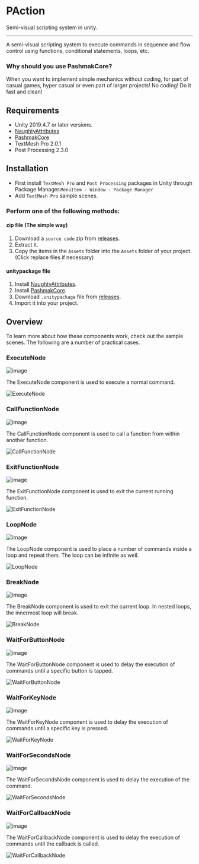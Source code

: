 # PAction
Semi-visual scripting system in unity.
____________
A semi-visual scripting system to execute commands in sequence and flow control using functions, conditional statements, loops, etc.

### Why should you use PashmakCore?

When you want to implement simple mechanics without coding, for part of casual games, hyper casual or even part of larger projects!
No coding! Do it fast and clean!

## Requirements
* Unity 2019.4.7 or later versions.
* [NaughtyAttributes](https://github.com/dbrizov/NaughtyAttributes)
* [PashmakCore](https://github.com/mohammadroohian/PashmakCore)
* TextMesh Pro 2.0.1
* Post Processing 2.3.0


## Installation
* First install `TextMesh Pro` and `Post Processing` packages in Unity through Package Manager.`MenuItem - Window - Package Manager`
* Add `TextMesh Pro` sample scenes.

### Perform one of the following methods:
#### zip file (The simple way)
1. Download a `source code` zip from [releases](https://github.com/mohammadroohian/PAction/releases).
2. Extract it.
3. Copy the items in the `Assets` folder into the `Assets` folder of your project. (Click replace files if necessary)

#### unitypackage file
1. Install [NaughtyAttributes](https://github.com/dbrizov/NaughtyAttributes#installation).
2. Install [PashmakCore](https://github.com/mohammadroohian/PashmakCore#installation).
3. Download `.unitypackage` file from [releases](https://github.com/mohammadroohian/PAction/releases).
4. Import it into your project.

## Overview
To learn more about how these components work, check out the sample scenes.
The following are a number of practical cases.

### ExecuteNode
![image](https://user-images.githubusercontent.com/80090999/113096767-120bf080-920b-11eb-96f1-5f8be17b7e0d.png)

The ExecuteNode component is used to execute a normal command.

![ExecuteNode](https://user-images.githubusercontent.com/80090999/113096744-07515b80-920b-11eb-911d-2d3979427580.gif)

### CallFunctionNode

![image](https://user-images.githubusercontent.com/80090999/113096962-68792f00-920b-11eb-93a7-752c094fafea.png)

The CallFunctionNode component is used to call a function from within another function.

![CallFunctionNode](https://user-images.githubusercontent.com/80090999/113097260-d45b9780-920b-11eb-90d7-4fb54cafaf16.gif)

### ExitFunctionNode

![image](https://user-images.githubusercontent.com/80090999/113097340-f7864700-920b-11eb-9096-3bddeb3b3ed2.png)

The ExitFunctionNode component is used to exit the current running function.

![ExitFunctionNode](https://user-images.githubusercontent.com/80090999/113097485-34ead480-920c-11eb-93cc-b15bce2b8458.gif)

### LoopNode

![image](https://user-images.githubusercontent.com/80090999/113097575-606dbf00-920c-11eb-8497-106a4112d175.png)

The LoopNode component is used to place a number of commands inside a loop and repeat them.
The loop can be infinite as well.

![LoopNode](https://user-images.githubusercontent.com/80090999/113097763-bcd0de80-920c-11eb-8643-61516a010811.gif)

### BreakNode

![image](https://user-images.githubusercontent.com/80090999/113097832-df62f780-920c-11eb-95cd-5515e591934b.png)

The BreakNode component is used to exit the current loop.
In nested loops, the innermost loop will break.

![BreakNode](https://user-images.githubusercontent.com/80090999/113097970-10dbc300-920d-11eb-9812-9c5d74f35589.gif)

### WaitForButtonNode

![image](https://user-images.githubusercontent.com/80090999/113098172-64e6a780-920d-11eb-9527-04a64d9151e4.png)

The WaitForButtonNode component is used to delay the execution of commands until a specific button is tapped.

![WaitForButtonNode](https://user-images.githubusercontent.com/80090999/113098132-526c6e00-920d-11eb-8b14-725ff88cf5cb.gif)

### WaitForKeyNode

![image](https://user-images.githubusercontent.com/80090999/113098274-85aefd00-920d-11eb-8b0a-0d3d17a6bdf5.png)

The WaitForKeyNode component is used to delay the execution of commands until a specific key is pressed.

![WaitForKeyNode](https://user-images.githubusercontent.com/80090999/113098473-bee76d00-920d-11eb-92bf-f406f37d1ed5.gif)

### WaitForSecondsNode

![image](https://user-images.githubusercontent.com/80090999/113098562-dfafc280-920d-11eb-8c49-47fb38aa15e3.png)

The WaitForSecondsNode component is used to delay the execution of the command.

![WaitForSecondsNode](https://user-images.githubusercontent.com/80090999/113098735-1dace680-920e-11eb-80a1-de814092580a.gif)

### WaitForCallbackNode

![image](https://user-images.githubusercontent.com/80090999/113098869-4c2ac180-920e-11eb-83ac-778451276012.png)

The WaitForCallbackNode component is used to delay the execution of commands until the callback is called.

![WaitForCallbackNode](https://user-images.githubusercontent.com/80090999/113099225-dffc8d80-920e-11eb-9da6-cbc4608bbfb4.gif)
